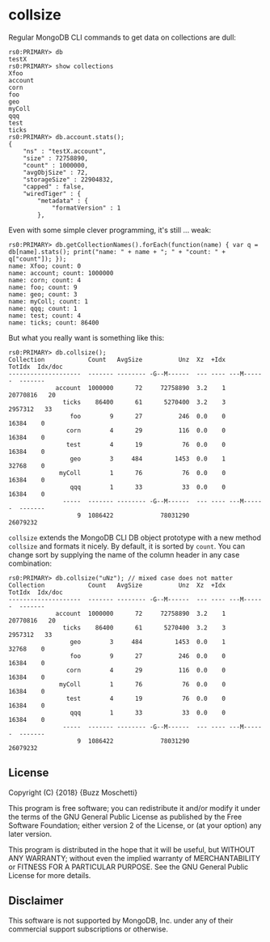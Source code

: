 collsize
=============

Regular MongoDB CLI commands to get data on collections are dull:

```
rs0:PRIMARY> db 
testX
rs0:PRIMARY> show collections
Xfoo
account
corn
foo
geo
myColl
qqq
test
ticks
rs0:PRIMARY> db.account.stats();
{
	"ns" : "testX.account",
	"size" : 72758890,
	"count" : 1000000,
	"avgObjSize" : 72,
	"storageSize" : 22904832,
	"capped" : false,
	"wiredTiger" : {
		"metadata" : {
			"formatVersion" : 1
		},
```

Even with some simple clever programming, it's still ... weak:

```
rs0:PRIMARY> db.getCollectionNames().forEach(function(name) { var q = db[name].stats(); print("name: " + name + "; " + "count: " + q["count"]); });
name: Xfoo; count: 0
name: account; count: 1000000
name: corn; count: 4
name: foo; count: 9
name: geo; count: 3
name: myColl; count: 1
name: qqq; count: 1
name: test; count: 4
name: ticks; count: 86400
```

But what you really want is something like this:
```
rs0:PRIMARY> db.collsize();
Collection            Count   AvgSize          Unz  Xz  +Idx     TotIdx  Idx/doc
--------------------  ------- -------- -G--M------  --- ---- ---M------  -------
             account  1000000      72     72758890  3.2    1   20770816   20
               ticks    86400      61      5270400  3.2    3    2957312   33
                 foo        9      27          246  0.0    0      16384    0
                corn        4      29          116  0.0    0      16384    0
                test        4      19           76  0.0    0      16384    0
                 geo        3     484         1453  0.0    1      32768    0
              myColl        1      76           76  0.0    0      16384    0
                 qqq        1      33           33  0.0    0      16384    0
               -----  ------- -------- -G--M------  --- ---- ---M------  -------
                   9  1086422             78031290             26079232
```

`collsize` extends the MongoDB CLI DB object prototype with a new method
`collsize` and formats it nicely.  By default, it is sorted by `count`.
You can change sort by supplying the name of the column header in any
case combination:

```
rs0:PRIMARY> db.collsize("uNz"); // mixed case does not matter
Collection            Count   AvgSize          Unz  Xz  +Idx     TotIdx  Idx/doc
--------------------  ------- -------- -G--M------  --- ---- ---M------  -------
             account  1000000      72     72758890  3.2    1   20770816   20
               ticks    86400      61      5270400  3.2    3    2957312   33
                 geo        3     484         1453  0.0    1      32768    0
                 foo        9      27          246  0.0    0      16384    0
                corn        4      29          116  0.0    0      16384    0
              myColl        1      76           76  0.0    0      16384    0
                test        4      19           76  0.0    0      16384    0
                 qqq        1      33           33  0.0    0      16384    0
               -----  ------- -------- -G--M------  --- ---- ---M------  -------
                   9  1086422             78031290             26079232
```


License
-------
Copyright (C) {2018} {Buzz Moschetti}

This program is free software; you can redistribute it and/or modify it under the terms of the GNU General Public License as published by the Free Software Foundation; either version 2 of the License, or (at your option) any later version.

This program is distributed in the hope that it will be useful, but WITHOUT ANY WARRANTY; without even the implied warranty of MERCHANTABILITY or FITNESS FOR A PARTICULAR PURPOSE. See the GNU General Public License for more details.


Disclaimer
----------

This software is not supported by MongoDB, Inc. under any of their commercial support subscriptions or otherwise. 

